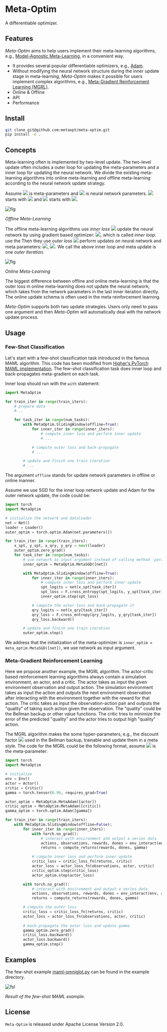 # Meta-Optim

A differentiable optimizer.

## Features

*Meta-Optim* aims to help users implement their meta-learning algorithms, e.g., [Model-Agnostic Meta-Learning](https://proceedings.mlr.press/v70/finn17a.html), in a convenient way.

- It provides several popular differentiable optimizers, e.g., [Adam](https://arxiv.org/abs/1412.6980).
- Without modifying the neural network structure during the inner update stage in meta-learning, *Meta-Optim* makes it possible for users implement complex algorithms, e.g., [Meta-Gradient Reinforcement Learning (MGRL)](https://arxiv.org/abs/1805.09801).
- Online & Offline
- API
- Performance

## Install

```bash
git clone git@github.com:metaopt/meta-optim.git
pip install -e .
```


## Concepts

Meta-learning often is implemented by two-level update. The two-level update often includes a outer loop for updating the meta-parameters and a inner loop for updating the neural network. We divide the existing meta-learning algorithms into online meta-learning and offline meta-learning according to the neural network update strategy.

Assume <img src="https://latex.codecogs.com/svg.latex?\alpha" /> is meta-parameters and <img src="https://latex.codecogs.com/svg.latex?\theta" /> is neural network parameters. <img src="https://latex.codecogs.com/svg.latex?\alpha" /> starts with <img src="https://latex.codecogs.com/svg.latex?\alpha_0" /> and <img src="https://latex.codecogs.com/svg.latex?\theta" /> starts with <img src="https://latex.codecogs.com/svg.latex?\theta_0" />.

![fig](./figs/offline_mode.png)

*Offline Meta-Learning*

The offline meta-learning algorithms use *inner loss* <img src="https://latex.codecogs.com/svg.latex?L_{in}" /> update the neural network by using gradient based optimizer: <img src="https://latex.codecogs.com/svg.latex?\theta_{1}\leftarrow\theta_{0}-\nabla_{\theta_{0}}L_{in}(\alpha_{0},\theta_{0})" />, which is called *inner loop*. use the Then they use *outer loss* <img src="https://latex.codecogs.com/svg.latex?L_{out}" /> perform updates on neural network and meta parameters: <img src="https://latex.codecogs.com/svg.latex?\theta_3=\theta_0-\nabla_{\theta_0}(\alpha_0,\theta_2)" />, <img src="https://latex.codecogs.com/svg.latex?\alpha_1=\alpha_0-\nabla_{\alpha_0}(\alpha_0,\theta_2)" />. We call the above inner loop and meta update is one *outer iteration*.

![fig](./figs/online_mode.png)

*Online Meta-Learning*

The biggest difference between offline and online meta-learning is that the outer loss in online meta-learning does not update the neural network, which takes from the network parameters in the last inner iteration directly. The online update schema is often used in the meta reinforcement learning.

*Meta-Optim* supports both two update strategies. Users only need to pass one argument and then *Meta-Optim* will automatically deal with the network update process.

## Usage

### Few-Shot Classification

Let's start with a few-shot classification task introduced in the famous MAML algorithm. This code has been modified from [Higher's PyTorch MAML implementation](https://github.com/facebookresearch/higher/blob/main/examples/maml-omniglot.py). The few-shot classification task does inner loop and back-propagates meta-gradient on each task.

Inner loop should run with the `with` statement:

```python
import MetaOptim

for train_iter in range(train_iters):
    # prepare data
    #...

    for task_iter in range(num_tasks):
        with MetaOptim.SlidingWindow(offline=True):
            for inner_iter in range(inner_iters):
                # compute inner loss and perform inner update
                # ...

            # compute outer loss and back-propagate
            # ...

        # update and finish one train iteration
        # ...
```

The argument `offline` stands for update network parameters in offline or online manner.

Assume we use SGD for the inner loop network update and Adam for the outer network update, the code could be:

```python
import torch
import MetaOptim

# initialize the network and dataloader
net = Net()
loader = Loader()
outer_optim = torch.optim.Adam(net.parameters())

for train_iter in range(train_iters):
    x_spt, y_spt, x_qry, y_qry = next(loader)
    outer_optim.zero_grad()
    for task_iter in range(num_tasks):
        # use network as input argument instead of calling method `parameters`
        inner_optim = MetaOptim.MetaSGD([net])

        with MetaOptim.SlidingWindow(offline=True):
            for inner_iter in range(inner_iters):
                # compute inner loss and perform inner update
                spt_logits = net(x_spt[task_iter])
                spt_loss = F.cross_entropy(spt_logits, y_spt[task_iter])
                inner_optim.step(spt_loss)

            # compute the outer loss and back-propagate it
            qry_logits = net(x_qry[task_iter])
            qry_loss = F.cross_entropy(qry_logits, y_qry[task_iter])
            qry_loss.backward()

        # update and finish one train iteration
        outer_optim.step()
```

We address that the initialization of the meta-optimizer is `inner_optim = meta_optim.MetaSGD([net])`, we use network as input argument.

### Meta-Gradient Reinforcement Learning

Here we propose another example, the MGRL algorithm. The actor-critic based reinforcement learning algorithms always contain a simulation environment, an actor, and a critic. The actor takes as input the given environment observation and output action. The simulation environment takes as input the action and outputs the next environment observation after interacting with the environment together with the reward for that action. The critic takes as input the observation-action pair and outputs the "quality" of taking such action given the observation. The "quality" could be the Bellman backup or other value functions. The critic tries to minimize the error of the predicted "quality" and the actor tries to output high "quality" action.

The MGRL algorithm makes the some hyper-parameters, e.g.,  the discount factor <img src="https://latex.codecogs.com/svg.latex?\gamma" /> used in the Bellman backup, trainable and update them in a meta style. The code for the MGRL could be the following format, assume <img src="https://latex.codecogs.com/svg.latex?\gamma" /> is the meta-parameter:

```python
import torch
import MetaOptim

# initialize
env = Env()
actor = Actor()
critic = Critic()
gamma = torch.tensor(0.99, requires_grad=True)

actor_optim = MetaOptim.MetaAdam([actor])
critic_optim = MetaOptim.MetaAdam([critic])
gamma_optim = torch.optim.Adam([gamma])

for train_iter in range(train_iters):
    with MetaOptim.SlidingWindow(offline=False):
        for inner_iter in range(inner_iters):
            with torch.no_grad():
                # interact with environment and output a series data
                actions, observations, rewards, dones = env_interact(env, actor)
                returns = compute_returns(rewards, dones, gamma)

            # compute inner loss and perform inner update
            critic_loss = critic_loss_fn(returns, critic)
            actor_loss = actor_loss_fn(observations, actor, critic)
            critic_optim.step(critic_loss)
            actor_optim.step(actor_loss)

        with torch.no_grad():
            # interact with environment and output a series data
            actions, observations, rewards, dones = env_interact(env, actor)
            returns = compute_returns(rewards, dones, gamma)

        # compute the outer loss
        critic_loss = critic_loss_fn(returns, critic)
        actor_loss = actor_loss_fn(observations, actor, critic)
        
        # back-propagate the outer loss and update gamma
        gamma_optim.zero_grad()
        critic_loss.backward()
        actor_loss.backward()
        gamma_optim.step()
```

## Examples

The few-shot example [maml-omniglot.py](examples/few-shot/maml-omniglot.py) can be found in the example directory.

![fsl](./examples/few-shot/maml-accs-MetaOptim.png)

*Result of the few-shot MAML example.*

## License

`Meta-Optim` is released under Apache License Version 2.0.
